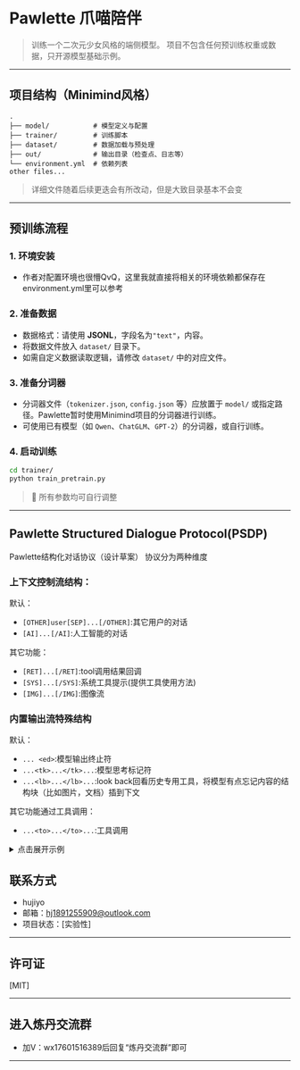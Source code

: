 # Pawlette 爪喵陪伴

> 训练一个二次元少女风格的端侧模型。
> 项目不包含任何预训练权重或数据，只开源模型基础示例。

---

## 项目结构（Minimind风格）

```
.
├── model/           # 模型定义与配置
├── trainer/         # 训练脚本
├── dataset/         # 数据加载与预处理
├── out/             # 输出目录（检查点、日志等）
└── environment.yml  # 依赖列表
other files...

```

> 详细文件随着后续更迭会有所改动，但是大致目录基本不会变

---

## 预训练流程

### 1. 环境安装

- 作者对配置环境也很懵QvQ，这里我就直接将相关的环境依赖都保存在environment.yml里可以参考

### 2. 准备数据

- 数据格式：请使用 **JSONL**，字段名为`"text"`，内容。
- 将数据文件放入 `dataset/` 目录下。
- 如需自定义数据读取逻辑，请修改 `dataset/` 中的对应文件。

### 3. 准备分词器

- 分词器文件（`tokenizer.json`, `config.json` 等）应放置于 `model/` 或指定路径。Pawlette暂时使用Minimind项目的分词器进行训练。
- 可使用已有模型（如 `Qwen`、`ChatGLM`、`GPT-2`）的分词器，或自行训练。

### 4. 启动训练

```bash
cd trainer/
python train_pretrain.py
```

> 🔧 所有参数均可自行调整

---

## Pawlette Structured Dialogue Protocol(PSDP)

Pawlette结构化对话协议（设计草案）
协议分为两种维度

### 上下文控制流结构：

默认：
- `[OTHER]user[SEP]...[/OTHER]`:其它用户的对话
- `[AI]...[/AI]`:人工智能的对话

其它功能：
- `[RET]...[/RET]`:tool调用结果回调
- `[SYS]...[/SYS]`:系统工具提示(提供工具使用方法)
- `[IMG]...[/IMG]`:图像流

### 内置输出流特殊结构

默认：
- `... <ed>`:模型输出终止符
- `...<tk>...</tk>...`:模型思考标记符
- `...<lb>...</lb>...`:look back回看历史专用工具，将模型有点忘记内容的结构块（比如图片，文档）插到下文

其它功能通过工具调用：
- `...<to>...</to>...`:工具调用

<details>
<summary>点击展开示例</summary>

```
[SYS]001[SEP]当前可用工具：
1. search_web(query: str) -> str: 网络搜索工具
2. calculate(expression: str) -> float: 数学计算工具
3. get_weather(city: str) -> dict: 获取天气信息[/SYS]
[OTHER]002[SEP]小明[SEP]你好！能帮我查一下北京今天的天气吗？顺便帮我算一下25*36等于多少[/OTHER]
[AI]003[SEP]<tk>用户问了两个问题：1.查询北京天气 2.计算25*36，我需要调用两个工具</tk>好的，让我帮你查询一下！<to>get_weather(city="北京")</to><to>calculate(expression="25*36")</to>[/AI]

[RET]004[SEP]get_weather结果: {"city": "北京", "temp": 15, "condition": "晴"}
calculate结果: 900[/RET]

[AI]005[SEP]<tk>工具返回了结果，现在组织回复</tk>北京今天天气晴朗，温度15度～很适合出门呢！另外25×36=900哦<ed>[/AI]

[OTHER]006[SEP]小红[SEP]我也想知道上海的天气[/OTHER]

[AI]007[SEP]<tk>小红想查上海天气</tk>让我帮你查一下～<to>get_weather(city="上海")</to>[/AI]

[RET]008[SEP]get_weather结果: {"city": "上海", "temp": 18, "condition": "多云"}[/RET]

[AI]009[SEP]上海今天多云，温度18度，比北京稍微暖和一点呢<ed>[/AI]

[IMG]010[SEP]XXXXXXX图片tokenXXXXXXX[/IMG]

[OTHER]011[SEP]小明[SEP]这张图片里是什么？[/OTHER]

[AI]012[SEP]<tk>需要理解图片内容</tk><lb>010</lb>[IMG]010[SEP]XXXXXXX图片tokenXXXXXXX[/IMG]这张图片中我看到了一只可爱的小猫咪，它有着橘色的毛发，正趴在窗台上晒太阳～<ed>[/AI]

[DOC]013[SEP]《人工智能发展报告2025》
第一章：深度学习的最新进展
本章节介绍了Transformer架构的演进...[文档内容省略]...[/DOC]

[OTHER]014[SEP]小红[SEP]刚才那份文档的主要内容是什么？另外帮我搜索一下"量子计算最新进展"[/OTHER]

[AI]015[SEP]<tk>用户问了文档总结和网络搜索两件事</tk><lb>013</lb>[DOC]013[SEP]《人工智能发展报告2025》
第一章：深度学习的最新进展
本章节介绍了Transformer架构的演进...[文档内容省略]...[/DOC]根据刚才的文档，主要讲述了深度学习和Transformer架构的演进～让我再帮你搜索量子计算的信息<to>search_web(query="量子计算最新进展")</to>[/AI]

[RET]016[SEP]search_web结果: 2025年量子计算领域取得重大突破，IBM发布了1000量子比特的量子处理器...[/RET]

[AI]017[SEP]<tk>整合搜索结果回复</tk>搜索结果显示，2025年量子计算领域很火热呢！IBM已经发布了1000量子比特的处理器，这是一个重大突破～<ed>[/AI]

[OTHER]018[SEP]小明[SEP]太棒了！谢谢你[/OTHER]

[AI]019[SEP]<tk>用户表示感谢，友好回应</tk>不客气～很高兴能帮到你们！有什么问题随时问我哦<ed>[/AI]
```

</details>


## 联系方式

- hujiyo
- 邮箱：hj1891255909@outlook.com
- 项目状态：[实验性]

---

## 许可证

[MIT]

---
## 进入炼丹交流群

 - 加V：wx17601516389后回复“炼丹交流群”即可

---
